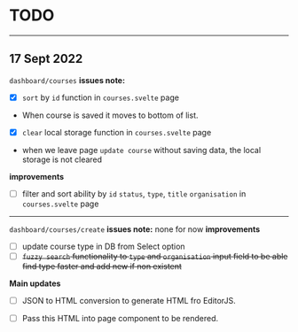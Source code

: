 # TODO

---

## **17 Sept 2022**

`dashboard/courses`
**issues note:**

- [x] `sort` by `id` function in `courses.svelte` page
- When course is saved it moves to bottom of list.

- [x] `clear` local storage function in `courses.svelte` page
- when we leave page `update course` without saving data, the local storage is not cleared

**improvements**
- [ ] filter and sort ability by `id` `status`, `type`, `title` `organisation`  in `courses.svelte` page

---

`dashboard/courses/create`
**issues note:**
none for now
**improvements**
- [ ] update course type in DB from Select option
-  [ ] ~~`fuzzy search` functionality to `type` and `organisation` input field to be able find type faster and add new if non existent~~

**Main updates**
- [ ] JSON to HTML conversion to generate HTML fro EditorJS.
- [ ] Pass this HTML into page component to be rendered.
  







